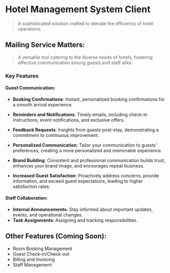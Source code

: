 # Hotel Management System Client

 > A sophisticated solution crafted to elevate the efficiency of hotel operations.


## Mailing Service Matters:

> A versatile tool catering to the diverse needs of hotels, fostering effective communication among guests and staff alike.

### Key Features
#### Guest Communication:
- **Booking Confirmations**: Instant, personalized booking confirmations for a smooth arrival experience.

- **Reminders and Notifications**: Timely emails, including check-in instructions, event notifications, and exclusive offers.

- **Feedback Requests**: Insights from guests post-stay, demonstrating a commitment to continuous improvement.

- **Personalized Communication**: Tailor your communication to guests' preferences, creating a more personalized and memorable experience.

- **Brand Building**: Consistent and professional communication builds trust, enhances your brand image, and encourages repeat business.

- **Increased Guest Satisfaction**: Proactively address concerns, provide information, and exceed guest expectations, leading to higher satisfaction rates.

#### Staff Collaboration:
 - **Internal Announcements**: Stay informed about important updates, events, and operational changes.
 - **Task Assignments**: Assigning and tracking responsibilities.

## Other Features (Coming Soon):

- Room Booking Management
- Guest Check-in/Check-out
- Billing and Invoicing
- Staff Management


